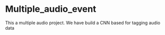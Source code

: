 # Multiple_audio_event
This a multiple audio project. We have build a CNN based for tagging audio data
